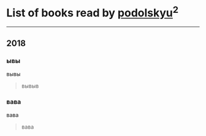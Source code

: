 # List of books read by [podolskyu](http://vk.com/id87930352)<sup>2</sup>
---

## 2018

### ывы
вывы
> вывыв


### вава
вава
> вава



